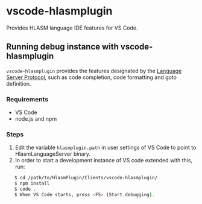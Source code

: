# vscode-hlasmplugin

Provides HLASM language IDE features for VS Code.

## Running debug instance with vscode-hlasmplugin

`vscode-hlasmplugin` provides the features designated by the [Language Server
Protocol](https://github.com/Microsoft/language-server-protocol), such as
code completion, code formatting and goto definition.

### Requirements

* VS Code
* node.js and npm

### Steps

1. Edit the variable `hlasmplugin.path` in user settings of VS Code to point to HlasmLanguageServer binary. 
2. In order to start a development instance of VS code extended with this, run:

```bash
   $ cd /path/to/HlasmPlugin/Clients/vscode-hlasmplugin/
   $ npm install
   $ code .
   $ When VS Code starts, press <F5> (Start debugging).
```
